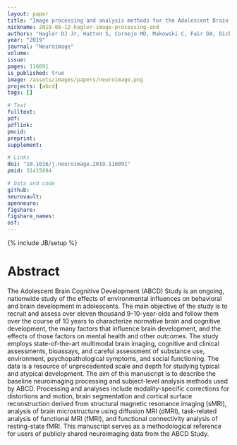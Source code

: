 ```yaml
---
layout: paper
title: "Image processing and analysis methods for the Adolescent Brain Cognitive Development Study"
nickname: 2019-08-12-hagler-image-processing-and
authors: "Hagler DJ Jr, Hatton S, Cornejo MD, Makowski C, Fair DA, Dick AS, Sutherland MT, Casey BJ, Barch DM, Harms MP, Watts R, Bjork JM, Garavan HP, Hilmer L, Pung CJ, Sicat CS, Kuperman J, Bartsch H, Xue F, Heitzeg MM, Laird AR, Trinh TT, Gonzalez R, Tapert SF, Riedel MC, Squeglia LM, Hyde LW, Rosenberg MD, Earl EA, Howlett KD, Baker FC, Soules M, Diaz J, de Leon OR, Thompson WK, Neale MC, Herting M, Sowell ER, Alvarez RP, Hawes SW, Sanchez M, Bodurka J, Breslin FJ, Morris AS, Paulus MP, Simmons WK, Polimeni JR, van der Kouwe A, Nencka AS, Gray KM, Pierpaoli C, Matochik JA, Noronha A, Aklin WM, Conway K, Glantz M, Hoffman E, Little R, Lopez M, Pariyadath V, Weiss SR, Wolff-Hughes DL, DelCarmen-Wiggins R, Feldstein Ewing SW, Miranda-Dominguez O, Nagel BJ, Perrone AJ, Sturgeon DT, Goldstone A, Pfefferbaum A, Pohl KM, Prouty D, Uban K, Bookheimer SY, Dapretto M, Galvan A, Bagot K, Giedd J, Infante MA, Jacobus J, Patrick K, Shilling PD, Desikan R, Li Y, Sugrue L, Banich MT, Friedman N, Hewitt JK, Hopfer C, Sakai J, Tanabe J, Cottler LB, Nixon SJ, Chang L, Cloak C, Ernst T, Reeves G, Kennedy DN, Heeringa S, Peltier S, Schulenberg J, Sripada C, Zucker RA, Iacono WG, Luciana M, Calabro FJ, Clark DB, Lewis DA, Luna B, Schirda C, Brima T, Foxe JJ, Freedman EG, Mruzek DW, Mason MJ, Huber R, McGlade E, Prescot A, Renshaw PF, Yurgelun-Todd DA, Allgaier NA, Dumas JA, Ivanova M, Potter A, Florsheim P, Larson C, Lisdahl K, Charness ME, Fuemmeler B, Hettema JM, Maes HH, Steinberg J, Anokhin AP, Glaser P, Heath AC, Madden PA, Baskin-Sommers A, Constable RT, Grant SJ, Dowling GJ, Brown SA, Jernigan TL, Dale AM"
year: "2019"
journal: "Neuroimage"
volume:
issue:
pages: 116091
is_published: true
image: /assets/images/papers/neuroimage.png
projects: [abcd]
tags: []

# Text
fulltext:
pdf:
pdflink:
pmcid:
preprint:
supplement:

# Links
doi: "10.1016/j.neuroimage.2019.116091"
pmid: 31415884

# Data and code
github:
neurovault:
openneuro:
figshare:
figshare_names:
osf:
---
```

{% include JB/setup %}

# Abstract

The Adolescent Brain Cognitive Development (ABCD) Study is an ongoing, nationwide study of the effects of environmental influences on behavioral and brain development in adolescents. The main objective of the study is to recruit and assess over eleven thousand 9-10-year-olds and follow them over the course of 10 years to characterize normative brain and cognitive development, the many factors that influence brain development, and the effects of those factors on mental health and other outcomes. The study employs state-of-the-art multimodal brain imaging, cognitive and clinical assessments, bioassays, and careful assessment of substance use, environment, psychopathological symptoms, and social functioning. The data is a resource of unprecedented scale and depth for studying typical and atypical development. The aim of this manuscript is to describe the baseline neuroimaging processing and subject-level analysis methods used by ABCD. Processing and analyses include modality-specific corrections for distortions and motion, brain segmentation and cortical surface reconstruction derived from structural magnetic resonance imaging (sMRI), analysis of brain microstructure using diffusion MRI (dMRI), task-related analysis of functional MRI (fMRI), and functional connectivity analysis of resting-state fMRI. This manuscript serves as a methodological reference for users of publicly shared neuroimaging data from the ABCD Study.
